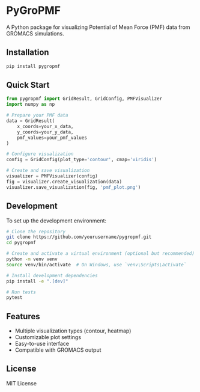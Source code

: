 # PyGroPMF

A Python package for visualizing Potential of Mean Force (PMF) data from GROMACS simulations.

## Installation

```bash
pip install pygropmf
```

## Quick Start

```python
from pygropmf import GridResult, GridConfig, PMFVisualizer
import numpy as np

# Prepare your PMF data
data = GridResult(
    x_coords=your_x_data,
    y_coords=your_y_data,
    pmf_values=your_pmf_values
)

# Configure visualization
config = GridConfig(plot_type='contour', cmap='viridis')

# Create and save visualization
visualizer = PMFVisualizer(config)
fig = visualizer.create_visualization(data)
visualizer.save_visualization(fig, 'pmf_plot.png')
```

## Development

To set up the development environment:

```bash
# Clone the repository
git clone https://github.com/yourusername/pygropmf.git
cd pygropmf

# Create and activate a virtual environment (optional but recommended)
python -m venv venv
source venv/bin/activate  # On Windows, use `venv\Scripts\activate`

# Install development dependencies
pip install -e ".[dev]"

# Run tests
pytest
```

## Features

- Multiple visualization types (contour, heatmap)
- Customizable plot settings
- Easy-to-use interface
- Compatible with GROMACS output

## License

MIT License
